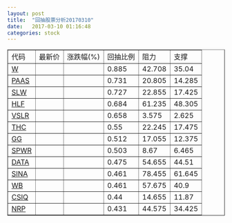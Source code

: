 ```yaml
---
layout: post
title:  "回抽股票分析20170310"
date:   2017-03-10 01:16:48
categories: stock
---
```

<script type="text/javascript">
var stockList = []
stockList.push('gb_w');
stockList.push('gb_paas');
stockList.push('gb_slw');
stockList.push('gb_hlf');
stockList.push('gb_vslr');
stockList.push('gb_thc');
stockList.push('gb_gg');
stockList.push('gb_spwr');
stockList.push('gb_data');
stockList.push('gb_sina');
stockList.push('gb_wb');
stockList.push('gb_csiq');
stockList.push('gb_nrp');
</script>
<table border="1">
 <tr>
 <td>代码</td>
 <td>最新价</td>
 <td>涨跌幅(%)</td>
 <td>回抽比例</td>
 <td>阻力</td>
 <td>支撑</td>
</tr>
  <tr id="w">
  <td><a href="http://stock.finance.sina.com.cn/usstock/quotes/W.html" target="_blank">W</a></td><td></td><td></td><td>0.885</td><td>42.708</td><td>35.04</td></tr>
  <tr id="paas">
  <td><a href="http://stock.finance.sina.com.cn/usstock/quotes/PAAS.html" target="_blank">PAAS</a></td><td></td><td></td><td>0.731</td><td>20.805</td><td>14.285</td></tr>
  <tr id="slw">
  <td><a href="http://stock.finance.sina.com.cn/usstock/quotes/SLW.html" target="_blank">SLW</a></td><td></td><td></td><td>0.727</td><td>22.855</td><td>17.425</td></tr>
  <tr id="hlf">
  <td><a href="http://stock.finance.sina.com.cn/usstock/quotes/HLF.html" target="_blank">HLF</a></td><td></td><td></td><td>0.684</td><td>61.235</td><td>48.305</td></tr>
  <tr id="vslr">
  <td><a href="http://stock.finance.sina.com.cn/usstock/quotes/VSLR.html" target="_blank">VSLR</a></td><td></td><td></td><td>0.658</td><td>3.575</td><td>2.625</td></tr>
  <tr id="thc">
  <td><a href="http://stock.finance.sina.com.cn/usstock/quotes/THC.html" target="_blank">THC</a></td><td></td><td></td><td>0.55</td><td>22.245</td><td>17.475</td></tr>
  <tr id="gg">
  <td><a href="http://stock.finance.sina.com.cn/usstock/quotes/GG.html" target="_blank">GG</a></td><td></td><td></td><td>0.512</td><td>17.055</td><td>12.375</td></tr>
  <tr id="spwr">
  <td><a href="http://stock.finance.sina.com.cn/usstock/quotes/SPWR.html" target="_blank">SPWR</a></td><td></td><td></td><td>0.503</td><td>8.67</td><td>6.465</td></tr>
  <tr id="data">
  <td><a href="http://stock.finance.sina.com.cn/usstock/quotes/DATA.html" target="_blank">DATA</a></td><td></td><td></td><td>0.475</td><td>54.655</td><td>44.51</td></tr>
  <tr id="sina">
  <td><a href="http://stock.finance.sina.com.cn/usstock/quotes/SINA.html" target="_blank">SINA</a></td><td></td><td></td><td>0.461</td><td>78.455</td><td>61.645</td></tr>
  <tr id="wb">
  <td><a href="http://stock.finance.sina.com.cn/usstock/quotes/WB.html" target="_blank">WB</a></td><td></td><td></td><td>0.461</td><td>57.675</td><td>40.9</td></tr>
  <tr id="csiq">
  <td><a href="http://stock.finance.sina.com.cn/usstock/quotes/CSIQ.html" target="_blank">CSIQ</a></td><td></td><td></td><td>0.44</td><td>14.655</td><td>11.87</td></tr>
  <tr id="nrp">
  <td><a href="http://stock.finance.sina.com.cn/usstock/quotes/NRP.html" target="_blank">NRP</a></td><td></td><td></td><td>0.431</td><td>44.575</td><td>34.425</td></tr>
</table>
